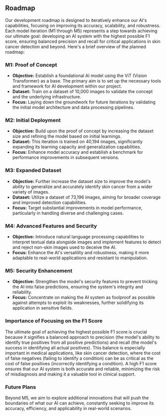 
## Roadmap

Our development roadmap is designed to iteratively enhance our AI's capabilities, focusing on improving its accuracy, scalability, and robustness. Each model iteration (M1 through M5) represents a step towards achieving our ultimate goal: developing an AI system with the highest possible F1 score, ensuring balanced precision and recall for critical applications in skin cancer detection and beyond. Here's a brief overview of the planned roadmap:

### M1: Proof of Concept
- **Objective:** Establish a foundational AI model using the ViT (Vision Transformer) as a base. The primary aim is to set up the necessary tools and framework for AI development within our project.
- **Dataset:** Train on a dataset of 10,000 images to validate the concept and the underlying infrastructure.
- **Focus:** Laying down the groundwork for future iterations by validating the initial model architecture and data processing pipelines.

### M2: Initial Deployment
- **Objective:** Build upon the proof of concept by increasing the dataset size and refining the model based on initial learnings.
- **Dataset:** This iteration is trained on 40,194 images, significantly expanding its learning capacity and generalization capabilities.
- **Focus:** Enhance model accuracy and establish a benchmark for performance improvements in subsequent versions.

### M3: Expanded Dataset
- **Objective:** Further increase the dataset size to improve the model's ability to generalize and accurately identify skin cancer from a wider variety of images.
- **Dataset:** Utilize a dataset of 73,196 images, aiming for broader coverage and improved detection capabilities.
- **Focus:** Target substantial improvements in model performance, particularly in handling diverse and challenging cases.

### M4: Advanced Features and Security
- **Objective:** Introduce natural language processing capabilities to interpret textual data alongside images and implement features to detect and reject non-skin images used to deceive the AI.
- **Focus:** Enhance the AI's versatility and robustness, making it more adaptable to real-world applications and resistant to manipulation.

### M5: Security Enhancement
- **Objective:** Strengthen the model's security features to prevent tricking the AI into false predictions, ensuring the system's integrity and reliability.
- **Focus:** Concentrate on making the AI system as foolproof as possible against attempts to exploit its weaknesses, further solidifying its application in sensitive fields.

### Importance of Focusing on the F1 Score
The ultimate goal of achieving the highest possible F1 score is crucial because it signifies a balanced approach to precision (the model's ability to identify true positives from all positive predictions) and recall (the model's success in identifying all actual positives). This balance is especially important in medical applications, like skin cancer detection, where the cost of false negatives (failing to identify a condition) can be as critical as the cost of false positives (incorrectly identifying a condition). A high F1 score ensures that our AI system is both accurate and reliable, minimizing the risk of misdiagnosis and making it a valuable tool in clinical support.

### Future Plans
Beyond M5, we aim to explore additional innovations that will push the boundaries of what our AI can achieve, constantly seeking to improve its accuracy, efficiency, and applicability in real-world scenarios.
